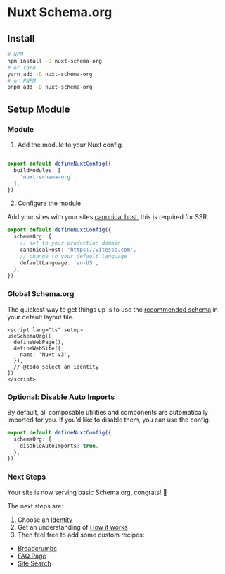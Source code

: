 # <i-logos-nuxt-icon class="text-30px" /> Nuxt Schema.org

## Install

```bash
# NPM
npm install -D nuxt-schema-org
# or Yarn
yarn add -D nuxt-schema-org
# or PNPM
pnpm add -D nuxt-schema-org
```

## Setup Module

### Module

1. Add the module to your Nuxt config.

```ts nuxt.config.ts

export default defineNuxtConfig({
  buildModules: [
    'nuxt-schema-org',
  ],
})
```

2. Configure the module

Add your sites with your sites [canonical host](https://developers.google.com/search/docs/advanced/crawling/consolidate-duplicate-urls),
this is required for SSR.

```ts nuxt.config.ts
export default defineNuxtConfig({
  schemaOrg: {
    // set to your production domain  
    canonicalHost: 'https://vitesse.com',
    // change to your default language
    defaultLanguage: 'en-US',
  },
})
```

### Global Schema.org

The quickest way to get things up is to use the [recommended schema](/guide/how-it-works.html#recommended-schema) in your default layout file.

```vue layouts/default.vue
<script lang="ts" setup>
useSchemaOrg([
  defineWebPage(),
  defineWebSite({
    name: 'Nuxt v3',
  }),
  // @todo select an identity
])
</script>
```

### Optional: Disable Auto Imports

By default, all composable utilities and components are automatically imported for you. If you'd like to disable them, you can
use the config.

```ts nuxt.config.ts
export default defineNuxtConfig({
  schemaOrg: {
    disableAutoImports: true,
  },
})
```

### Next Steps

Your site is now serving basic Schema.org, congrats! 🎉

The next steps are:
1. Choose an [Identity](/guide/recipes/identity)
2. Get an understanding of [How it works](/guide/how-it-works)
3. Then feel free to add some custom recipes:

- [Breadcrumbs](/guide/recipes/breadcrumbs)
- [FAQ Page](/guide/recipes/faq)
- [Site Search](/guide/recipes/faq)
